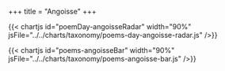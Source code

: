 +++
title = "Angoisse"
+++

{{< chartjs id="poemDay-angoisseRadar" width="90%" jsFile="../../charts/taxonomy/poems-day-angoisse-radar.js" />}}

{{< chartjs id="poems-angoisseBar" width="90%" jsFile="../../charts/taxonomy/poems-angoisse-bar.js" />}}